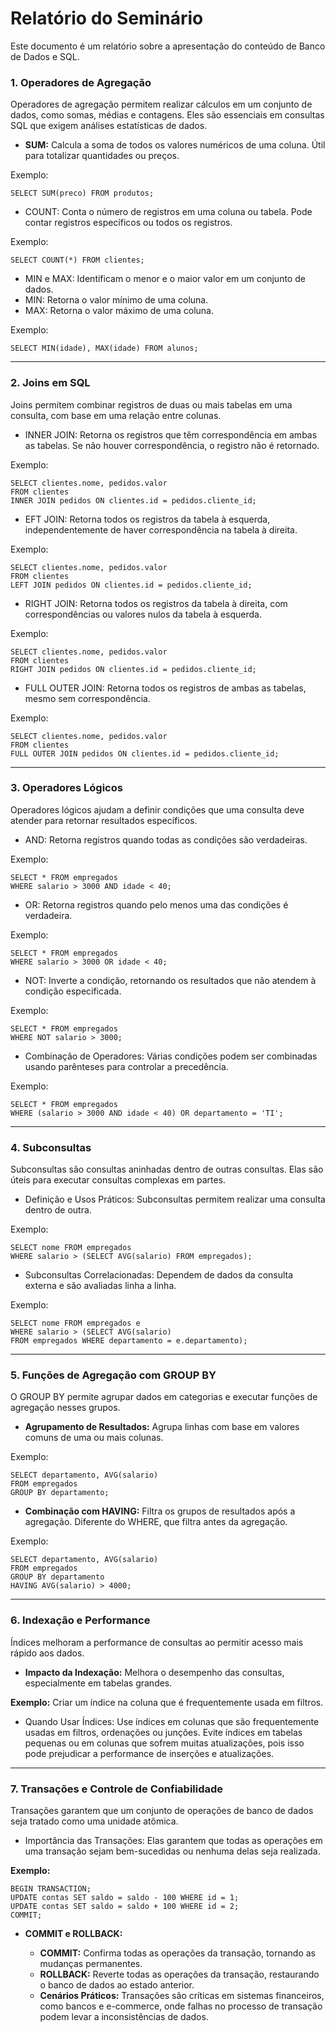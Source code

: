 # Relatório do Seminário
Este documento é um relatório  sobre a apresentação do conteúdo de Banco de Dados e SQL.

### 1. Operadores de Agregação
Operadores de agregação permitem realizar cálculos em um conjunto de dados, como somas, médias e contagens. Eles são essenciais em consultas SQL que exigem análises estatísticas de dados.

- **SUM:** Calcula a soma de todos os valores numéricos de uma coluna. Útil para totalizar quantidades ou preços.

Exemplo:

    SELECT SUM(preco) FROM produtos;


- COUNT: Conta o número de registros em uma coluna ou tabela. Pode contar registros específicos ou todos os registros.

Exemplo:

    SELECT COUNT(*) FROM clientes;


- MIN e MAX: Identificam o menor e o maior valor em um conjunto de dados.
- MIN: Retorna o valor mínimo de uma coluna.
- MAX: Retorna o valor máximo de uma coluna.

Exemplo:

    SELECT MIN(idade), MAX(idade) FROM alunos;

---

### 2. Joins em SQL
Joins permitem combinar registros de duas ou mais tabelas em uma consulta, com base em uma relação entre colunas.

- INNER JOIN: Retorna os registros que têm correspondência em ambas as tabelas. Se não houver correspondência, o registro não é retornado.

Exemplo:

    SELECT clientes.nome, pedidos.valor 
    FROM clientes 
    INNER JOIN pedidos ON clientes.id = pedidos.cliente_id;

- EFT JOIN: Retorna todos os registros da tabela à esquerda, independentemente de haver correspondência na tabela à direita.

Exemplo:

    SELECT clientes.nome, pedidos.valor 
    FROM clientes 
    LEFT JOIN pedidos ON clientes.id = pedidos.cliente_id;


- RIGHT JOIN: Retorna todos os registros da tabela à direita, com correspondências ou valores nulos da tabela à esquerda.

Exemplo:


    SELECT clientes.nome, pedidos.valor 
    FROM clientes 
    RIGHT JOIN pedidos ON clientes.id = pedidos.cliente_id;


- FULL OUTER JOIN: Retorna todos os registros de ambas as tabelas, mesmo sem correspondência.

Exemplo:

    SELECT clientes.nome, pedidos.valor 
    FROM clientes 
    FULL OUTER JOIN pedidos ON clientes.id = pedidos.cliente_id;

---

### 3. Operadores Lógicos
Operadores lógicos ajudam a definir condições que uma consulta deve atender para retornar resultados específicos.

- AND: Retorna registros quando todas as condições são verdadeiras.

Exemplo:

    SELECT * FROM empregados 
    WHERE salario > 3000 AND idade < 40;

- OR: Retorna registros quando pelo menos uma das condições é verdadeira.

Exemplo:

    SELECT * FROM empregados 
    WHERE salario > 3000 OR idade < 40;

- NOT: Inverte a condição, retornando os resultados que não atendem à condição especificada.

Exemplo:

    SELECT * FROM empregados 
    WHERE NOT salario > 3000;

- Combinação de Operadores: Várias condições podem ser combinadas usando parênteses para controlar a precedência.

Exemplo:

    SELECT * FROM empregados 
    WHERE (salario > 3000 AND idade < 40) OR departamento = 'TI';

---

### 4. Subconsultas
Subconsultas são consultas aninhadas dentro de outras consultas. Elas são úteis para executar consultas complexas em partes.

- Definição e Usos Práticos: Subconsultas permitem realizar uma consulta dentro de outra.

Exemplo:

    SELECT nome FROM empregados 
    WHERE salario > (SELECT AVG(salario) FROM empregados);

- Subconsultas Correlacionadas: Dependem de dados da consulta externa e são avaliadas linha a linha.

Exemplo:

    SELECT nome FROM empregados e 
    WHERE salario > (SELECT AVG(salario) 
    FROM empregados WHERE departamento = e.departamento);


---

### 5. Funções de Agregação com GROUP BY
O GROUP BY permite agrupar dados em categorias e executar funções de agregação nesses grupos.

- **Agrupamento de Resultados:** Agrupa linhas com base em valores comuns de uma ou mais colunas.

Exemplo:


    SELECT departamento, AVG(salario) 
    FROM empregados 
    GROUP BY departamento;

- **Combinação com HAVING:** Filtra os grupos de resultados após a agregação. Diferente do WHERE, que filtra antes da agregação.

Exemplo:

    SELECT departamento, AVG(salario) 
    FROM empregados 
    GROUP BY departamento 
    HAVING AVG(salario) > 4000;

---

### 6. Indexação e Performance
Índices melhoram a performance de consultas ao permitir acesso mais rápido aos dados.

- **Impacto da Indexação:** Melhora o desempenho das consultas, especialmente em tabelas grandes.

**Exemplo:** Criar um índice na coluna que é frequentemente usada em filtros.

- Quando Usar Índices: Use índices em colunas que são frequentemente usadas em filtros, ordenações ou junções. Evite índices em tabelas pequenas ou em colunas que sofrem muitas atualizações, pois isso pode prejudicar a performance de inserções e atualizações.

---

### 7. Transações e Controle de Confiabilidade
Transações garantem que um conjunto de operações de banco de dados seja tratado como uma unidade atômica.

- Importância das Transações: Elas garantem que todas as operações em uma transação sejam bem-sucedidas ou nenhuma delas seja realizada.

**Exemplo:**

    BEGIN TRANSACTION;
    UPDATE contas SET saldo = saldo - 100 WHERE id = 1;
    UPDATE contas SET saldo = saldo + 100 WHERE id = 2;
    COMMIT;

- **COMMIT e ROLLBACK:**

  - **COMMIT:** Confirma todas as operações da transação, tornando as mudanças permanentes.
  - **ROLLBACK:** Reverte todas as operações da transação, restaurando o banco de dados ao estado anterior.
  - **Cenários Práticos:** Transações são críticas em sistemas financeiros, como bancos e e-commerce, onde falhas no processo de transação podem levar a inconsistências de dados.